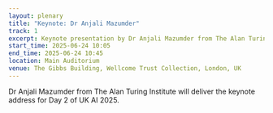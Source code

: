 ```yaml
---
layout: plenary
title: "Keynote: Dr Anjali Mazumder"
track: 1
excerpt: Keynote presentation by Dr Anjali Mazumder from The Alan Turing Institute
start_time: 2025-06-24 10:05
end_time: 2025-06-24 10:45
location: Main Auditorium
venue: The Gibbs Building, Wellcome Trust Collection, London, UK
---
```


Dr Anjali Mazumder from The Alan Turing Institute will deliver the keynote address for Day 2 of UK AI 2025.
